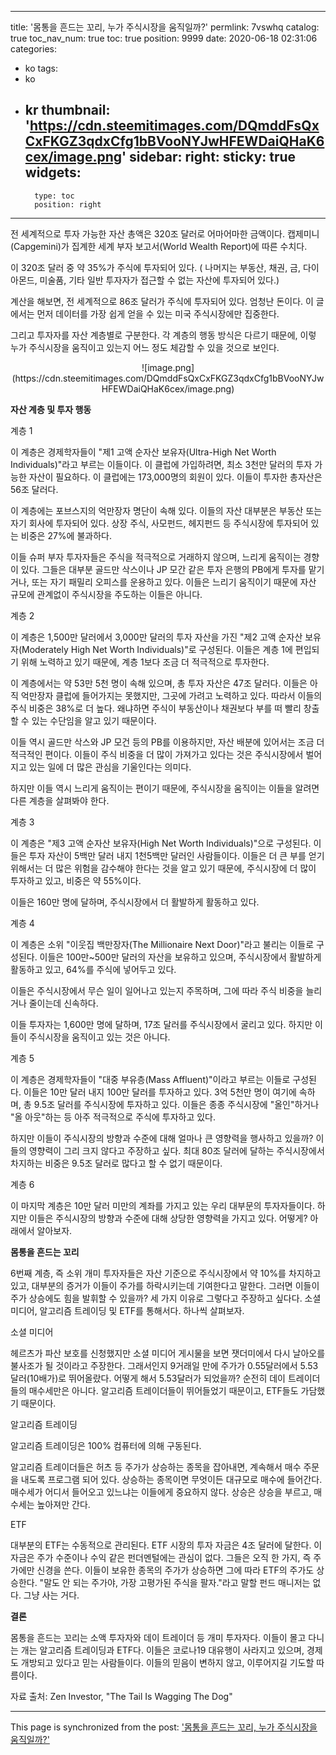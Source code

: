 
---
title: '몸통을 흔드는 꼬리, 누가 주식시장을 움직일까?'
permlink: 7vswhq
catalog: true
toc_nav_num: true
toc: true
position: 9999
date: 2020-06-18 02:31:06
categories:
- ko
tags:
- ko
- kr
thumbnail: 'https://cdn.steemitimages.com/DQmddFsQxCxFKGZ3qdxCfg1bBVooNYJwHFEWDaiQHaK6cex/image.png'
sidebar:
    right:
        sticky: true
widgets:
    -
        type: toc
        position: right
---


전 세계적으로 투자 가능한 자산 총액은 320조 달러로 어마어마한 금액이다. 캡제미니(Capgemini)가 집계한 세계 부자 보고서(World Wealth Report)에 따른 수치다. 

 

이 320조 달러 중 약 35%가 주식에 투자되어 있다. ( 나머지는 부동산, 채권, 금, 다이아몬드, 미술품, 기타 일반 투자자가 접근할 수 없는 자산에 투자되어 있다.)

 

계산을 해보면, 전 세계적으로 86조 달러가 주식에 투자되어 있다. 엄청난 돈이다. 이 글에서는 먼저 데이터를 가장 쉽게 얻을 수 있는 미국 주식시장에만 집중한다. 

 

그리고 투자자를 자산 계층별로 구분한다. 각 계층의 행동 방식은 다르기 때문에, 이렇 누가 주식시장을 움직이고 있는지 어느 정도 체감할 수 있을 것으로 보인다.

<center>
![image.png](https://cdn.steemitimages.com/DQmddFsQxCxFKGZ3qdxCfg1bBVooNYJwHFEWDaiQHaK6cex/image.png)
</center>

**자산 계층 및 투자 행동**

 

계층 1

 

이 계층은 경제학자들이 "제1 고액 순자산 보유자(Ultra-High Net Worth Individuals)"라고 부르는 이들이다. 이 클럽에 가입하려면, 최소 3천만 달러의 투자 가능한 자산이 필요하다. 이 클럽에는 173,000명의 회원이 있다. 이들이 투자한 총자산은 56조 달러다.

 

이 계층에는 포브스지의 억만장자 명단이 속해 있다. 이들의 자산 대부분은 부동산 또는 자기 회사에 투자되어 있다. 상장 주식, 사모펀드, 헤지펀드 등 주식시장에 투자되어 있는 비중은 27%에 불과하다. 

 

이들 슈퍼 부자 투자자들은 주식을 적극적으로 거래하지 않으며, 느리게 움직이는 경향이 있다. 그들은 대부분 골드만 삭스이나 JP 모간 같은 투자 은행의 PB에게 투자를 맡기거나, 또는 자기 패밀리 오피스를 운용하고 있다. 이들은 느리기 움직이기 때문에 자산 규모에 관계없이 주식시장을 주도하는 이들은 아니다.

 

계층 2

 

이 계층은 1,500만 달러에서 3,000만 달러의 투자 자산을 가진 "제2 고액 순자산 보유자(Moderately High Net Worth Individuals)"로 구성된다. 이들은 계층 1에 편입되기 위해 노력하고 있기 때문에, 계층 1보다 조금 더 적극적으로 투자한다. 

 

이 계층에서는 약 53만 5천 명이 속해 있으며, 총 투자 자산은 47조 달러다. 이들은 아직 억만장자 클럽에 들어가지는 못했지만, 그곳에 가려고 노력하고 있다. 따라서 이들의 주식 비중은 38%로 더 높다. 왜냐하면 주식이 부동산이나 채권보다 부를 떠 빨리 창출할 수 있는 수단임을 알고 있기 때문이다.

 

이들 역시 골드만 삭스와 JP 모건 등의 PB를 이용하지만, 자산 배분에 있어서는 조금 더 적극적인 편이다. 이들이 주식 비중을 더 많이 가져가고 있다는 것은 주식시장에서 벌어지고 있는 일에 더 많은 관심을 기울인다는 의미다. 

 

하지만 이들 역시 느리게 움직이는 편이기 때문에, 주식시장을 움직이는 이들을 알려면 다른 계층을 살펴봐야 한다.

 

계층 3 

 

이 계층은 "제3 고액 순자산 보유자(High Net Worth Individuals)"으로 구성된다. 이들은 투자 자산이 5백만 달러 내지 1천5백만 달러인 사람들이다. 이들은 더 큰 부를 얻기 위해서는 더 많은 위험을 감수해야 한다는 것을 알고 있기 때문에, 주식시장에 더 많이 투자하고 있고, 비중은 약 55%이다.

 

이들은 160만 명에 달하며, 주식시장에서 더 활발하게 활동하고 있다.

 

계층 4

 

이 계층은 소위 "이웃집 백만장자(The Millionaire Next Door)"라고 불리는 이들로 구성된다. 이들은 100만~500만 달러의 자산을 보유하고 있으며, 주식시장에서 활발하게 활동하고 있고, 64%를 주식에 넣어두고 있다.

 

이들은 주식시장에서 무슨 일이 일어나고 있는지 주목하며, 그에 따라 주식 비중을 늘리거나 줄이는데 신속하다.

 

이들 투자자는 1,600만 명에 달하며, 17조 달러를 주식시장에서 굴리고 있다. 하지만 이들이 주식시장을 움직이고 있는 것은 아니다.

 

계층 5

 

이 계층은 경제학자들이 "대중 부유층(Mass Affluent)"이라고 부르는 이들로 구성된다. 이들은 10만 달러 내지 100만 달러를 투자하고 있다. 3억 5천만 명이 여기에 속하며, 총 9.5조 달러를 주식시장에 투자하고 있다. 이들은 종종 주식시장에 "올인"하거나 "올 아웃"하는 등 아주 적극적으로 주식에 투자하고 있다.

 

하지만 이들이 주식시장의 방향과 수준에 대해 얼마나 큰 영향력을 행사하고 있을까? 이들의 영향력이 그리 크지 않다고 주장하고 싶다. 최대 80조 달러에 달하는 주식시장에서 차지하는 비중은 9.5조 달러로 많다고 할 수 없기 때문이다.

 

계층 6

 

이 마지막 계층은 10만 달러 미만의 계좌를 가지고 있는 우리 대부문의 투자자들이다. 하지만 이들은 주식시장의 방향과 수준에 대해 상당한 영향력을 가지고 있다. 어떻게? 아래에서 알아보자.

 

**몸통을 흔드는 꼬리**

 

6번째 계층, 즉 소위 개미 투자자들은 자산 기준으로 주식시장에서 약 10%를 차지하고 있고, 대부분의 증거가 이들이 주가를 하락시키는데 기여한다고 말한다. 그러면 이들이 주가 상승에도 힘을 발휘할 수 있을까? 세 가지 이유로 그렇다고 주장하고 싶다다. 소셜 미디어, 알고리즘 트레이딩 및 ETF를 통해서다. 하나씩 살펴보자.

 

소셜 미디어 

 

헤르츠가 파산 보호를 신청했지만 소셜 미디어 게시물을 보면 잿더미에서 다시 날아오를 불사조가 될 것이라고 주장한다. 그래서인지 9거래일 만에 주가가 0.55달러에서 5.53달러(10배가)로 뛰어올랐다. 어떻게 해서 5.53달러가 되었을까? 순전히 데이 트레이더들의 매수세만은 아니다. 알고리즘 트레이더들이 뛰어들었기 때문이고, ETF들도 가담했기 때문이다.

 

알고리즘 트레이딩

 

알고리즘 트레이딩은 100% 컴퓨터에 의해 구동된다.

 

알고리즘 트레이더들은 허츠 등 주가가 상승하는 종목을 잡아내면, 계속해서 매수 주문을 내도록 프로그램 되어 있다. 상승하는 종목이면 무엇이든 대규모로 매수에 들어간다. 매수세가 어디서 들어오고 있느냐는 이들에게 중요하지 않다. 상승은 상승을 부르고, 매수세는 높아져만 간다.

 

ETF 

 

대부분의 ETF는 수동적으로 관리된다. ETF 시장의 투자 자금은 4조 달러에 달한다. 이 자금은 주가 수준이나 수익 같은 펀더멘털에는 관심이 없다. 그들은 오직 한 가지, 즉 주가에만 신경을 쓴다. 이들이 보유한 종목의 주가가 상승하면 그에 따라 ETF의 주가도 상승한다. "말도 안 되는 주가야, 가장 고평가된 주식을 팔자."라고 말할 펀드 매니저는 없다. 그냥 사는 거다.

 

**결론**

 

몸통을 흔드는 꼬리는 소액 투자자와 데이 트레이더 등 개미 투자자다. 이들이 몰고 다니는 개는 알고리즘 트레이딩과 ETF다. 이들은 코로나19 대유행이 사라지고 있으며, 경제도 개방되고 있다고 믿는 사람들이다. 이들의 믿음이 변하지 않고, 이루어지길 기도할 따름이다.

 

자료 출처: Zen Investor, "The Tail Is Wagging The Dog"

- - -

This page is synchronized from the post: ['몸통을 흔드는 꼬리, 누가 주식시장을 움직일까?'](https://steemit.com/@pius.pius/7vswhq)
